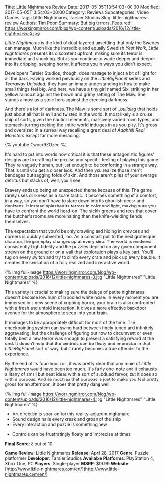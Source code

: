 Title: Little Nightmares Review
Date: 2017-05-05T13:54:03+00:00
Modified: 2017-05-05T13:54:03+00:00
Category: Reviews
Subcategories: Video Games
Tags: Little Nightmares, Tarsier Studios
Slug: little-nightmares-review
Authors: Tim Poon
Summary: But big terrors.
Featured: https://workingmirror.com/blog/wp-content/uploads/2016/12/little-nightmares-2.jpg

*Little Nightmares* is the kind of dual-layered unsettling that only the Swedes can manage. Much like the incredible and equally Swedish *Year Walk*, *Little Nightmares* presents its discontent upfront, making sure its terror is immediate and shocking. But as you continue to wade deeper and deeper into its dripping, seeping horror, it affects you in ways you didn't expect.

Developers Tarsier Studios, though, does manage to inject a bit of light for all the dark. Having worked previously on the *LittleBigPlanet* series and *Tearaway Unfolded*, they have an innate understanding in how to make small things feel big. And here, we have a tiny girl named Six, striking in her yellow raincoat against the brown and grimy setting of The Maw. She stands almost as a stoic hero against the creeping darkness.

And there's a lot of darkness. The Maw is some sort of...*building* that holds just about all that is evil and twisted in the world. It most likely is a cruise ship of sorts, given the nautical elements, massively varied room types, and stomach-turning rocking the entire world indulges in as you play. It's gross and oversized in a surreal way recalling a great deal of *Aaahh!!! Real Monsters* except far more menacing.

{% youtube Cwocr9ZOzec %}

It's hard to put into words how critical it is that these antagonistic figures' designs are to crafting the precise and specific feeling of playing this game. They're vaguely human, but just enough to be comforting in a strange way. That is until you get a closer look. And then you realize those aren't bandages but sagging folds of skin. And those aren't piles of your average detritus but stacks of, well, you'll see.

Bravery ends up being an unexpected theme because of this. The game rarely uses darkness as a scare tactic. It becomes something of a comfort, in a way, so you don't have to stare down into its ghoulish decor and denizens. It instead splashes its terrors in color and light, making sure you have to confront the world head-on. The sickly greens and reds that cover the butcher's rooms are more halting than the knife-wielding fiends themselves.

The expectation that you'd be only crawling and hiding in crevices and corners is quickly subverted, too. As a constant pull to the next grotesque diorama, the gameplay changes up at every step. The world is rendered consistently high fidelity and the puzzles depend on any given component strewn on the ground or on a wall that exploration plays a key part. You'll tug on every switch and try to climb every crate and pick up every bauble. It creates the sensation of a fully realized and interactive world.

{% img full-image https://workingmirror.com/blog/wp-content/uploads/2016/12/little-nightmares-3.jpg "Little Nightmares" "Little Nightmares" %}

This variety is crucial to making sure the deluge of petite nightmares doesn't become low hum of bloodied white noise. In every moment you are immersed in a new scene of dripping horror, your brain is also confronted with a fresh and untold interaction. It gives a more effective backdoor avenue for the atmosphere to seep into your brain.

It manages to be appropriately difficult for most of the time. The checkpointing system can swing hard between finely tuned and infinitely aggravating, but the challenge of figuring out how to circumvent or even totally best a new terror was enough to present a satisfying reward at the end. It doesn't help that the controls can be floaty and imprecise in that *LittleBigPlanet* sort of way, but it rarely becomes a true offender to the experience.

By the end of its four-hour run, it was pretty clear that any more of *Little Nightmares* would have been too much. It's fairly one-note and it exhausts a litany of small but neat ideas with a sort of subdued fervor, but it does so with a purpose. And as much as that purpose is just to make you feel pretty gross for an afternoon, it does that pretty dang well.

{% img full-image https://workingmirror.com/blog/wp-content/uploads/2016/12/little-nightmares-4.jpg "Little Nightmares" "Little Nightmares" %}

+ Art direction is spot-on for this reality-adjacent nightmare
+ Sound design nails every creak and groan of the ship
+ Every interaction and puzzle is something new
- Controls can be frustratingly floaty and imprecise at times

**Final Score**: 8 out of 10

**Game Review**: Little Nightmares
**Release**: April 28, 2017
**Genre**: Puzzle platformer
**Developer**: Tarsier Studios
**Available Platforms**: PlayStation 4, Xbox One, PC
**Players**: Single-player
**MSRP**: $19.99
**Website**: [http://www.little-nightmares.com/en/](http://www.little-nightmares.com/en/)
